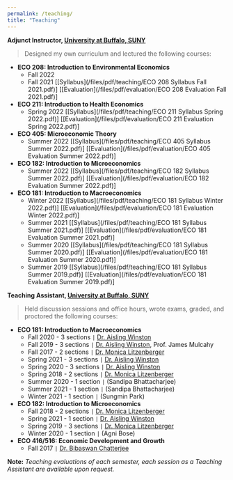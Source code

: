 ```yaml
---
permalink: /teaching/
title: "Teaching"
---
```



**Adjunct Instructor, [University at Buffalo, SUNY](https://arts-sciences.buffalo.edu/economics.html)**  
> Designed my own curriculum and lectured the following courses: 

 - **ECO 208: Introduction to Environmental Economics** 
     - Fall 2022
     - Fall 2021 [[Syllabus](/files/pdf/teaching/ECO 208 Syllabus Fall 2021.pdf)] [[Evaluation](/files/pdf/evaluation/ECO 208 Evaluation Fall 2021.pdf)]
 - **ECO 211: Introduction to Health Economics**
     - Spring 2022 [[Syllabus](/files/pdf/teaching/ECO 211 Syllabus Spring 2022.pdf)] [[Evaluation](/files/pdf/evaluation/ECO 211 Evaluation Spring 2022.pdf)]
 - **ECO 405: Microeconomic Theory**
     - Summer 2022 [[Syllabus](/files/pdf/teaching/ECO 405 Syllabus Summer 2022.pdf)] [[Evaluation](/files/pdf/evaluation/ECO 405 Evaluation Summer 2022.pdf)]
 - **ECO 182: Introduction to Microeconomics**
     - Summer 2022 [[Syllabus](/files/pdf/teaching/ECO 182 Syllabus Summer 2022.pdf)] [[Evaluation](/files/pdf/evaluation/ECO 182 Evaluation Summer 2022.pdf)]
 - **ECO 181: Introduction to Macroeconomics** 
     - Winter 2022 [[Syllabus](/files/pdf/teaching/ECO 181 Syllabus Winter 2022.pdf)] [[Evaluation](/files/pdf/evaluation/ECO 181 Evaluation Winter 2022.pdf)]
     - Summer 2021 [[Syllabus](/files/pdf/teaching/ECO 181 Syllabus Summer 2021.pdf)] [[Evaluation](/files/pdf/evaluation/ECO 181 Evaluation Summer 2021.pdf)]
     - Summer 2020 [[Syllabus](/files/pdf/teaching/ECO 181 Syllabus Summer 2020.pdf)] [[Evaluation](/files/pdf/evaluation/ECO 181 Evaluation Summer 2020.pdf)]
     - Summer 2019 [[Syllabus](/files/pdf/teaching/ECO 181 Syllabus Summer 2019.pdf)] [[Evaluation](/files/pdf/evaluation/ECO 181 Evaluation Summer 2019.pdf)]


**Teaching Assistant, [University at Buffalo, SUNY](https://arts-sciences.buffalo.edu/economics.html)**  
> Held discussion sessions and office hours, wrote exams, graded, and proctored the following courses:  


 - **ECO 181: Introduction to Macroeconomics** 
     - Fall 2020 - 3 sections `|` [Dr. Aisling Winston](https://sites.google.com/view/aisling-winston/home)
     - Fall 2019 - 3 sections `|` [Dr. Aisling Winston](https://sites.google.com/view/aisling-winston/home), Prof. James Mulcahy
     - Fall 2017 - 2 sections `|` [Dr. Monica Litzenberger](https://www.sjf.edu/profiles/profile-last-name-1974-en.html)
     - Spring 2021 - 3 sections `|` [Dr. Aisling Winston](https://sites.google.com/view/aisling-winston/home)
     - Spring 2020 - 3 sections `|` [Dr. Aisling Winston](https://sites.google.com/view/aisling-winston/home)
     - Spring 2018 - 2 sections `|` [Dr. Monica Litzenberger](https://www.sjf.edu/profiles/profile-last-name-1974-en.html)
     - Summer 2020 - 1 section `|` (Sandipa Bhattacharjee)
     - Summer 2021 - 1 section `|` (Sandipa Bhattacharjee)
     - Winter 2021 - 1 section `|` (Sungmin Park)
 - **ECO 182: Introduction to Microeconomics** 
     - Fall 2018 - 2 sections `|` [Dr. Monica Litzenberger](https://www.sjf.edu/profiles/profile-last-name-1974-en.html)
     - Spring 2021 - 1 section `|` [Dr. Aisling Winston](https://sites.google.com/view/aisling-winston/home)
     - Spring 2019 - 3 sections `|` [Dr. Monica Litzenberger](https://www.sjf.edu/profiles/profile-last-name-1974-en.html)
     - Winter 2020 - 1 section `|` (Agni Bose)
 - **ECO 416/516: Economic Development and Growth** 
     - Fall 2017 `|` [Dr. Bibaswan Chatterjee](http://jinhe.xjtu.edu.cn/info/1027/2066.htm)

**Note:** *Teaching evaluations of each semester, each session as a Teaching Assistant are available upon request.*

